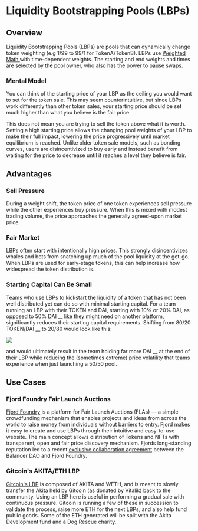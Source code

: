 # Liquidity Bootstrapping Pools (LBPs)

## Overview

Liquidity Bootstrapping Pools (LBPs) are pools that can dynamically change token weighting (e.g 1/99 to 99/1 for TokenA/TokenB). LBPs use [Weighted Math ](../../concepts/math/weighted-math.md)with time-dependent weights. The starting and end weights and times are selected by the pool owner, who also has the power to pause swaps.&#x20;

### Mental Model

You can think of the starting price of your LBP as the ceiling you would want to set for the token sale. This may seem counterintuitive, but since LBPs work differently than other token sales, your starting price should be set much higher than what you believe is the fair price.

This does not mean you are trying to sell the token above what it is worth. Setting a high starting price allows the changing pool weights of your LBP to make their full impact, lowering the price progressively until market equilibrium is reached. Unlike older token sale models, such as bonding curves, users are disincentivized to buy early and instead benefit from waiting for the price to decrease until it reaches a level they believe is fair.&#x20;

## Advantages

### Sell Pressure

During a weight shift, the token price of one token experiences sell pressure while the other experiences buy pressure. When this is mixed with modest trading volume, the price approaches the generally agreed-upon market price.&#x20;

### Fair Market

LBPs often start with intentionally high prices. This strongly disincentivizes whales and bots from snatching up much of the pool liquidity at the get-go. When LBPs are used for early-stage tokens, this can help increase how widespread the token distribution is.

### Starting Capital Can Be Small

Teams who use LBPs to kickstart the liquidity of a token that has not been well distributed yet can do so with minimal starting capital. For a team running an LBP with their TOKEN and DAI, starting with 10% or 20% DAI, as opposed to 50% DAI __ like they might need on another platform, significantly reduces their starting capital requirements. Shifting from 80/20 TOKEN/DAI __ to 20/80 would look like this:

![](https://lh3.googleusercontent.com/jJSoUvPnPwQFAEemsJlKZctFspEJrRQhRIncmoaaq5a6\_CzyXssVwokti4HQQyIBqVcv5GG9bMKDplrAaDIC3MkdFoVJAprLHu\_NhTSWW4GEoMRe3mUhFnB0lG3kVqIGvjK7aGJD=s0)

and would ultimately result in the team holding far more DAI __ at the end of their LBP while reducing the (sometimes extreme) price volatility that teams experience when just launching a 50/50 pool.

## Use Cases

### Fjord Foundry Fair Launch Auctions

[Fjord Foundry](https://fjordfoundry.com/pools) is a platform for Fair Launch Auctions (FLAs) — a simple crowdfunding mechanism that enables projects and ideas from across the world to raise money from individuals without barriers to entry. Fjord makes it easy to create and use LBPs through their intuitive and easy-to-use website. The main concept allows distribution of Tokens and NFTs with transparent, open and fair price discovery mechanism. Fjords long-standing reputation led to a recent [exclusive collaboration agreement](https://snapshot.org/#/balancer.eth/proposal/0xcc065f373e15a264e1647bc794a4a83039fc4d377a69875ec828eb0148faa4ba) between the Balancer DAO and Fjord Foundry.

### Gitcoin's AKITA/ETH LBP

[Gitcoin's LBP](https://copperlaunch.com/pools/0xC065798F227b49C150bCDC6CDc43149A12c4d757) is composed of AKITA and WETH, and is meant to slowly transfer the Akita held by Gitcoin (as donated by Vitalik) back to the community. Using an LBP here is useful in performing a gradual sale with continuous pressure. Gitcoin is running a few of these in succession to validate the process, raise more ETH for the next LBPs, and also help fund public goods. Some of the ETH generated will be split with the Akita Development fund and a Dog Rescue charity.
